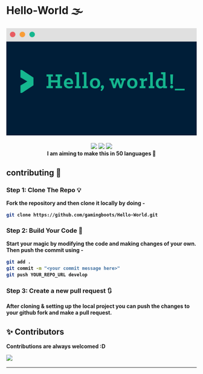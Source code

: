 # Hello-World 🌫️ 
<div align="center">
  <img src="./media/banner.png">
  <br> <br>
  <img src="https://img.shields.io/github/forks/gamingboots/Hello-World?logo=Github&style=for-the-badge">
  <img src="https://img.shields.io/github/last-commit/gamingboots/Hello-World?logo=Github&style=for-the-badge">
  <img src="https://img.shields.io/github/repo-size/gamingboots/Hello-World?logo=Github&style=for-the-badge">
  <br>
  <strong>I am aiming to make this in 50 languages 💖<strong>
</div>

## contributing 📝

### Step 1: Clone The Repo 💡

Fork the repository and then clone it locally by doing -

```bash
git clone https://github.com/gamingboots/Hello-World.git
```

### Step 2: Build Your Code 🔨

Start your magic by modifying the code and making changes of your own. Then push the commit using -

```bash
git add .
git commit -m "<your commit message here>"
git push YOUR_REPO_URL develop
```

### Step 3: Create a new pull request 🔃

After cloning & setting up the local project you can push the changes to your github fork and make a pull request.
## ✨ Contributors

Contributions are always welcomed :D

<a href="https://github.com/gamingboots/Hello-World/graphs/contributors">
  <img src="https://contributors-img.web.app/image?repo=gamingboots/Hello-World" />
</a>

------

